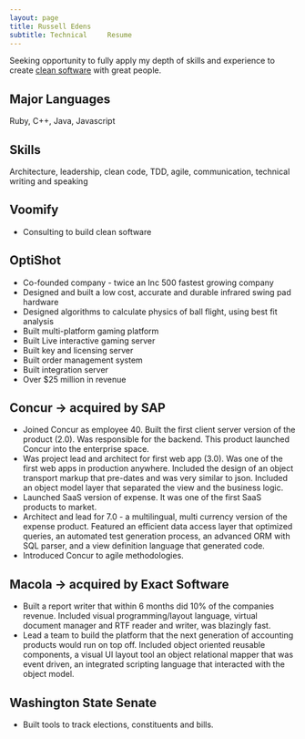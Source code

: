 ```yaml
---
layout: page
title: Russell Edens
subtitle: Technical     Resume
---
```


Seeking opportunity to fully apply my depth of skills and experience to create [clean software](http://http://www.voomify.io/2016-06-21-clean-software/) with great people.

## Major Languages

Ruby, C++, Java, Javascript

## Skills

Architecture, leadership, clean code, TDD, agile, communication, technical writing and speaking

## Voomify
* Consulting to build clean software

## OptiShot
* Co-founded company - twice an Inc 500 fastest growing company
* Designed and built a low cost, accurate and durable infrared swing pad hardware
* Designed algorithms to calculate physics of ball flight, using best fit analysis
* Built multi-platform gaming platform
* Built Live interactive gaming server
* Built key and licensing server
* Built order management system
* Built integration server
* Over $25 million in revenue

## Concur -> acquired by SAP
* Joined Concur as employee 40. Built the first client server version of the product (2.0). Was responsible for the backend. This product launched Concur into the enterprise space.
* Was project lead and architect for first web app (3.0). Was one of the first web apps in production anywhere. Included the design of an object transport markup that pre-dates and was very similar to json. Included an object model layer that separated the view and the business logic.
* Launched SaaS version of expense. It was one of the first SaaS products to market.
* Architect and lead for 7.0 - a multilingual, multi currency version of the expense product. Featured an efficient data access layer that optimized queries, an automated test generation process, an advanced ORM with SQL parser, and a view definition language that generated code.
* Introduced Concur to agile methodologies.

## Macola -> acquired by Exact Software
* Built a report writer that within 6 months did 10% of the companies revenue. Included visual programming/layout language, virtual document manager and RTF reader and writer, was blazingly fast.
* Lead a team to build the platform that the next generation of accounting products would run on top off. Included object oriented reusable components, a visual UI layout tool an object relational mapper that was event driven, an integrated scripting language that interacted with the object model.

## Washington State Senate
* Built tools to track elections, constituents and bills.

